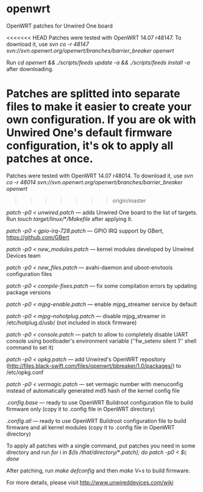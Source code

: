 # openwrt
OpenWRT patches for Unwired One board

<<<<<<< HEAD
Patches were tested with OpenWRT 14.07 r48147. To download it, use *svn co -r 48147 svn://svn.openwrt.org/openwrt/branches/barrier_breaker openwrt*

Run *cd openwrt && ./scripts/feeds update -a && ./scripts/feeds install -a* after downloading.

Patches are splitted into separate files to make it easier to create your own configuration. If you are ok with Unwired One's default firmware configuration, it's ok to apply all patches at once.
=======
Patches were tested with OpenWRT 14.07 r48014. To download it, use *svn co -r 48014 svn://svn.openwrt.org/openwrt/branches/barrier_breaker openwrt*
>>>>>>> origin/master

*patch -p0 &lt; unwired.patch* — adds Unwired One board to the list of targets. Run *touch target/linux/***/Makefile* after applying it.

*patch -p0 &lt; gpio-irq-728.patch* — GPIO IRQ support by GBert, https://github.com/GBert

*patch -p0 &lt; new_modules.patch* — kernel modules developed by Unwired Devices team

*patch -p0 &lt; new_files.patch* — avahi-daemon and uboot-envtools configuration files

*patch -p0 &lt; compile-fixes.patch* — fix some compilation errors by updating package versions

*patch -p0 &lt; mjpg-enable.patch* — enable mjpg_streamer service by default

*patch -p0 &lt; mjpg-nohotplug.patch* — disable mjpg_streamer in /etc/hotplug.d/usb/ (not included in stock firmware)

*patch -p0 &lt; console.patch* — patch to allow to completely disable UART console using bootloader's environment variable (''fw_setenv silent 1'' shell command to set it)

*patch -p0 &lt; opkg.patch* — add Unwired's OpenWRT repository (http://files.black-swift.com/files/openwrt/bbreaker/1.0/packages/) to /etc/opkg.conf

*patch -p0 &lt; vermagic.patch* — set vermagic number with menuconfig instead of automatically generated md5 hash of the kernel config file

*.config.base* — ready to use OpenWRT Buildroot configuration file to build firmware only (copy it to .config file in OpenWRT directory)

*.config.all* — ready to use OpenWRT Buildroot configuration file to build firmware and all kernel modules (copy it to .config file in OpenWRT directory)

To apply all patches with a single command, put patches you need in some directory and run *for i in $(ls /that/directory/***.patch); do patch -p0 < $i; done*

After patching, run *make defconfig* and then *make V=s* to build firmware.

For more details, please visit http://www.unwireddevices.com/wiki
